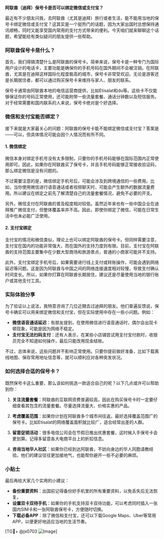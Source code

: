**阿联酋（迪拜）保号卡是否可以绑定微信或支付宝？**

最近有不少朋友问我，去阿联酋（尤其是迪拜）旅行或者生活，能不能用当地的保号卡绑定微信或支付宝？这其实是一个挺热门的话题，因为大家出国时总想保持通讯顺畅，同时又能享受国内常用的支付方式带来的便利。今天咱们就来聊聊这个话题，希望能给有类似疑问的朋友提供一些帮助。

### 阿联酋保号卡是什么？

首先，我们得搞清楚什么是阿联酋的保号卡。简单来说，保号卡是一种专门为国际用户设计的电话卡，主要功能是确保你的手机号码在国外期间不会被注销。在阿联酋，尤其是在迪拜这样国际化程度极高的城市，保号卡非常受欢迎。无论是游客还是长期居住者，都可以通过购买保号卡来维持与家人、朋友的联系。

保号卡通常由阿联酋本地的电信运营商提供，比如Etisalat和du等。这些卡不仅能够保证你的号码正常使用，还可能附带一些流量套餐、通话分钟数以及短信服务。对于经常需要和国内联系的人来说，保号卡绝对是个好选择。

### 微信和支付宝能否绑定？

接下来就是大家最关心的问题：阿联酋的保号卡能不能绑定微信或支付宝？答案是——可以，但具体情况可能会因个人情况而有所不同。

#### 1. **微信绑定**
微信本身对绑定手机号没有太多限制，只要你的手机号码能够在国际范围内正常使用即可。因此，如果你在阿联酋买了保号卡，并且手机号码能够正常接收验证码，那么绑定微信是没有问题的。

不过需要注意的是，微信绑定手机号后，可能会涉及到跨境通信的一些费用。比如，当你使用微信进行语音通话或者视频聊天时，可能会产生额外的数据流量费用。所以建议在绑定之前先了解清楚自己的流量套餐情况，避免不必要的开支。

另外，微信支付在阿联酋的普及程度相对较低。虽然近年来也有一些中国企业在迪拜推广微信支付，但整体覆盖率并不高。因此，即使你绑定了微信，可能在日常生活中也未必能广泛使用。

#### 2. **支付宝绑定**
支付宝的情况和微信类似，理论上也可以绑定阿联酋的保号卡。但同样需要注意，支付宝在国内的功能非常强大，而在国外的支持力度则有限。目前，支付宝在阿联酋的支持范围主要集中在少数大型商场和旅游景点，普通的小商家可能并不支持。

此外，支付宝绑定手机号后，如果需要进行线上支付或转账操作，可能会遇到网络延迟等问题。这是因为阿联酋与中国之间的网络连接速度相对较慢，导致支付确认时间变长。所以，如果你打算在阿联酋长期居住，建议还是尽量使用当地的银行账户或其他支付工具。

### 实际体验分享

为了验证以上说法，我特意咨询了几位近期去过迪拜的朋友。他们普遍反馈说，保号卡确实可以用来绑定微信和支付宝，但在实际使用中存在一些小问题。例如：

- **微信语音通话延迟**：有朋友提到，在使用微信进行语音通话时，偶尔会出现卡顿现象，可能是因为网络不稳定。
- **支付宝无法扫码支付**：还有人表示，在某些小店铺尝试用支付宝付款时，收银员完全不知道如何操作，最后只能改用现金结账。

不过，总体来说，这些问题并不影响正常使用。只要你提前做好准备，比如下载离线地图、保存常用地址信息等，就可以顺利应对各种突发状况。

### 如何选择合适的保号卡？

既然保号卡这么重要，那么该如何挑选一款适合自己的呢？以下几点或许可以帮助到你：

1. **关注流量套餐**：阿联酋的互联网资费普遍较高，因此在购买保号卡时一定要仔细查看其包含的流量套餐。尽量选择流量大、价格实惠的产品。
   
2. **考虑覆盖范围**：如果你计划在阿联酋多个城市间往返，最好选择覆盖范围广的保号卡。比如Etisalat的网络覆盖面积就比较广，适合经常出差的人群。

3. **留意促销活动**：很多电信公司会在节假日推出优惠套餐，这时候入手保号卡会更划算。记得多留意各大电商平台上的折扣信息。

4. **咨询当地华人社区**：如果你已经到达阿联酋，不妨向身边的华人同胞请教经验。他们的建议往往更加接地气，也能帮你避开一些不必要的麻烦。

### 小贴士

最后再给大家几个实用的小建议：

- **备份重要资料**：出国前记得备份好手机里的所有重要资料，以免丢失后无法恢复。
- **设置双卡双待手机**：如果你的手机支持双卡双待功能，可以考虑同时插入一张国内SIM卡和一张阿联酋保号卡，方便随时切换。
- **下载必备APP**：除了微信和支付宝，还可以下载Google Maps、Uber等常用APP，以便更好地适应当地的生活节奏。

[TG💪+ @jx0703 ![Image](https://github.com/user-attachments/assets/dbca1d08-cadb-493c-b0ec-ad6f7a83f270)]